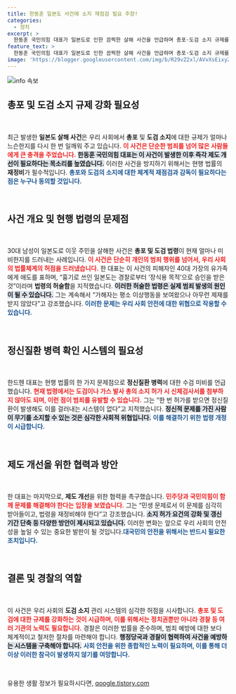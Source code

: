 ```yaml
---
title: 한동훈 일본도 사건에 소지 재점검 필요 주장!
categories:
  - 정치
excerpt: >
  한동훈 국민의힘 대표가 일본도로 인한 끔찍한 살해 사건을 언급하며 총포·도검 소지 규제를 강화를 촉구했다. 그는 법령이 느슨하다며 심각성을 강조하고, 제도 개선에 민주당의 협력을 기대한다고 밝혔다.
feature_text: >
  한동훈 국민의힘 대표가 일본도로 인한 끔찍한 살해 사건을 언급하며 총포·도검 소지 규제를 강화를 촉구했다. 그는 법령이 느슨하다며 심각성을 강조하고, 제도 개선에 민주당의 협력을 기대한다고 밝혔다.
image: 'https://blogger.googleusercontent.com/img/b/R29vZ2xl/AVvXsEixyZcFfHzMRdzZMjFBmAUKJYCLCGyLL1o632UiGVXcaFdKo_bkvkuCioo0uUKlGfBVcT3P84aROyZIXSBEx3Aw5nCQ3pTgDom1WDC4m8eifvWiAmWEEVb4x6G_l8C0QH225ldMjyaFvpxGEBGNO37VmDTDMHGhJPq73UglMfDca1-0aw/s1600/blogspot.png'
---
```


<p><img src="https://blogger.googleusercontent.com/img/b/R29vZ2xl/AVvXsEixyZcFfHzMRdzZMjFBmAUKJYCLCGyLL1o632UiGVXcaFdKo_bkvkuCioo0uUKlGfBVcT3P84aROyZIXSBEx3Aw5nCQ3pTgDom1WDC4m8eifvWiAmWEEVb4x6G_l8C0QH225ldMjyaFvpxGEBGNO37VmDTDMHGhJPq73UglMfDca1-0aw/s1600/blogspot.png" alt="info 속보" /></p>

<h2 data-ke-size="size26">총포 및 도검 소지 규제 강화 필요성</h2>

<p data-ke-size="size16">&nbsp;</p>

<p>최근 발생한 <strong>일본도 살해 사건</strong>은 우리 사회에서 <strong>총포</strong> 및 <strong>도검 소지</strong>에 대한 규제가 얼마나 느슨한지를 다시 한 번 일깨워 주고 있습니다. <b><span style="color: #ee2323;">이 사건은 단순한 범죄를 넘어 많은 사람들에게 큰 충격을 주었습니다.</span></b> <b><span style="background-color: #21538527;">한동훈 국민의힘 대표는 이 사건이 발생한 이후 즉각 제도 개선이 필요하다는 목소리를 높였습니다.</span></b> 이러한 사건을 방지하기 위해서는 현행 법률의 <strong>재정비</strong>가 필수적입니다. <b><span style="color: #1a5490;">총포와 도검의 소지에 대한 체계적 재점검과 감독이 필요하다는 점은 누구나 동의할 것입니다.</span></b></p>

<p data-ke-size="size16">&nbsp;</p>

<h2 data-ke-size="size26">사건 개요 및 현행 법령의 문제점</h2>

<p data-ke-size="size16">&nbsp;</p>

<p>30대 남성이 일본도로 이웃 주민을 살해한 사건은 <strong>총포 및 도검 법령</strong>이 현재 얼마나 미비한지를 드러내는 사례입니다. <b><span style="color: #ee2323;">이 사건은 단순히 개인의 범죄 행위를 넘어서, 우리 사회의 법률체계의 허점을 드러냈습니다.</span></b> 한 대표는 이 사건의 피해자인 40대 가장의 유가족에게 애도를 표하며, “흉기로 쓰인 일본도는 경찰로부터 ‘장식용 목적’으로 승인을 받은 것”이라며 <strong>법령의 허술함</strong>을 지적했습니다. <b><span style="background-color: #21538527;">이러한 허술한 법령은 실제 범죄 발생의 원인이 될 수 있습니다.</span></b> 그는 계속해서 “가해자는 평소 이상행동을 보여왔으나 아무런 제재를 받지 않았다”고 강조했습니다. <b><span style="color: #1a5490;">이러한 문제는 우리 사회 안전에 대한 위협으로 작용할 수 있습니다.</span></b></p>

<p data-ke-size="size16">&nbsp;</p>

<h2 data-ke-size="size26">정신질환 병력 확인 시스템의 필요성</h2>

<p data-ke-size="size16">&nbsp;</p>

<p>한드헨 대표는 현행 법률의 한 가지 문제점으로 <strong>정신질환 병력</strong>에 대한 수검 미비를 언급했습니다. <b><span style="color: #ee2323;">현재 법령에서는 도검이나 가스 발사 총의 소지 허가 시 신체검사서를 첨부하지 않아도 되며, 이런 점이 범죄를 유발할 수 있습니다.</span></b> 그는 “한 번 허가를 받으면 정신질환이 발생해도 이를 걸러내는 시스템이 없다”고 지적했습니다. <b><span style="background-color: #21538527;">정신적 문제를 가진 사람이 무기를 소지할 수 있는 것은 심각한 사회적 위협입니다.</span></b> <b><span style="color: #1a5490;">이를 해결하기 위한 법령 개정이 시급합니다.</span></b></p>

<p data-ke-size="size16">&nbsp;</p>

<h2 data-ke-size="size26">제도 개선을 위한 협력과 방안</h2>

<p data-ke-size="size16">&nbsp;</p>

<p>한 대표는 마지막으로, <strong>제도 개선</strong>을 위한 협력을 촉구했습니다. <b><span style="color: #ee2323;">민주당과 국민의힘이 함께 문제를 해결해야 한다는 입장을 보였습니다.</span></b> 그는 “민생 문제로서 이 문제를 심각히 받아들이고, 법령을 재정비해야 한다”고 강조했습니다. <b><span style="background-color: #21538527;">소지 허가 요건의 강화 및 갱신 기간 단축 등 다양한 방안이 제시되고 있습니다.</span></b> 이러한 변화는 앞으로 우리 사회의 안전성을 높일 수 있는 중요한 발판이 될 것입니다.<b><span style="color: #1a5490;">대국민의 안전을 위해서는 반드시 필요한 조치입니다.</span></b></p>

<p data-ke-size="size16">&nbsp;</p>

<h2 data-ke-size="size26">결론 및 경찰의 역할</h2>

<p data-ke-size="size16">&nbsp;</p>

<p>이 사건은 우리 사회의 <strong>도검 소지</strong> 관리 시스템의 심각한 허점을 시사합니다. <b><span style="color: #ee2323;">총포 및 도검에 대한 규제를 강화하는 것이 시급하며, 이를 위해서는 정치권뿐만 아니라 경찰 등 여러 기관의 노력도 필요합니다.</span></b> 경찰은 이러한 법률을 준수하며, 범죄 예방에 대한 보다 체계적이고 철저한 절차를 마련해야 합니다. <b><span style="background-color: #21538527;">행정당국과 경찰이 협력하여 사건을 예방하는 시스템을 구축해야 합니다.</span></b> <b><span style="color: #1a5490;">사회 안전을 위한 종합적인 노력이 필요하며, 이를 통해 더이상 이러한 참극이 발생하지 않기를 여망합니다.</span></b></p>

<p data-ke-size="size16">&nbsp;</p>
유용한 생활 정보가 필요하시다면, <a href="https://qoogle.tistory.com" rel="dofollow">qoogle.tistory.com</a>



